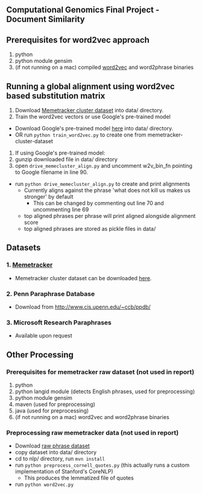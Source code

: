 ## Computational Genomics Final Project - Document Similarity

## Prerequisites for word2vec approach
1. python
2. python module gensim
3. (if not running on a mac) compiled [word2vec](https://code.google.com/p/word2vec/) and word2phrase binaries

## Running a global alignment using word2vec based substitution matrix
1. Download [Memetracker cluster dataset](http://snap.stanford.edu/data/d/quotes/Old-UniqUrls/clust-qt08080902w3mfq5.txt.gz) into data/ directory.
1. Train the word2vec vectors or use Google's pre-trained model
  - Download Google's pre-trained model [here](https://drive.google.com/file/d/0B7XkCwpI5KDYNlNUTTlSS21pQmM/edit?usp=sharing) into data/ directory.
  - OR run `python train_word2vec.py` to create one from memetracker-cluster-dataset
1. If using Google's pre-trained model:
  1. gunzip downloaded file in data/ directory
  2. open `drive_memecluster_align.py` and uncomment w2v_bin_fn pointing to Google filename in line 90.
- run `python drive_memecluster_align.py` to create and print alignments
  - Currently aligns against the phrase 'what does not kill us makes us stronger' by default
    - This can be changed by commenting out line 70 and uncommenting line 69
  - top aligned phrases per phrase will print aligned alongside alignment score
  - top aligned phrases are stored as pickle files in data/

## Datasets
### 1. [Memetracker](http://www.memetracker.org/data.html)
- Memetracker cluster dataset can be downloaded [here](http://snap.stanford.edu/data/d/quotes/Old-UniqUrls/clust-qt08080902w3mfq5.txt.gz). 

### 2. Penn Paraphrase Database
- Download from http://www.cis.upenn.edu/~ccb/ppdb/

### 3. Microsoft Research Paraphrases
- Available upon request


## Other Processing
### Prerequisites for memetracker raw dataset (not used in report)
1. python
2. python langid module (detects English phrases, used for preprocessing)
3. python module gensim
4. maven (used for preprocessing)
5. java (used for preprocessing)
6. (if not running on a mac) word2vec and word2phrase binaries

### Preprocessing raw memetracker data (not used in report)
- Download [raw phrase dataset](http://snap.stanford.edu/data/d/quotes/Old-UniqUrls/quotes_2008-08.txt.gz)
- copy dataset into data/ directory
- cd to nlp/ directory, run `mvn install`
- run `python preprocess_cornell_quotes.py` (this actually runs a custom implementation of Stanford's CoreNLP)
  - This produces the lemmatized file of quotes
- run `python word2vec.py`




